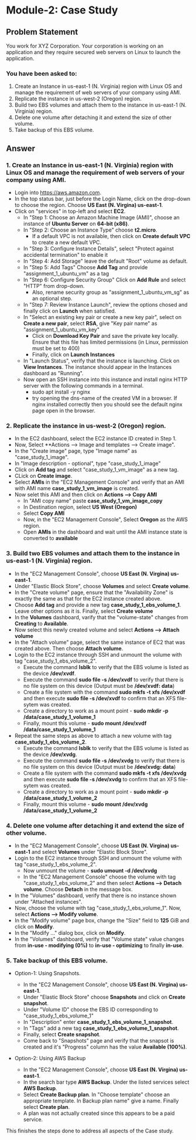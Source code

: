 # Module-2: Case Study
## Problem Statement
You work for XYZ Corporation. Your corporation is working on an application and they require secured web servers on Linux to launch the application.

### You have been asked to:
1. Create an Instance in us-east-1 (N. Virginia) region with Linux OS and manage the requirement of web servers of your company using AMI.
2. Replicate the instance in us-west-2 (Oregon) region.
3. Build two EBS volumes and attach them to the instance in us-east-1 (N. Virginia) region.
4. Delete one volume after detaching it and extend the size of other volume. 
5. Take backup of this EBS volume.

## Answer
### 1. Create an Instance in us-east-1 (N. Virginia) region with Linux OS and manage the requirement of web servers of your company using AMI.
* Login into https://aws.amazon.com.
* In the top status bar, just before the Login Name, click on the drop-down to choose the region. Choose **US East (N. Virgina) us-east-1**.
* Click on "services" in top-left and select **EC2**.
  * In "Step 1: Choose an Amazon Machine Image (AMI)", choose an instance of **Ubuntu Server** on **64-bit (x86)**.
  * In "Step 2: Choose an Instance Type" choose **t2.micro**.
    * If a default VPC is not available, then click on **Create default VPC** to create a new default VPC.
  * In "Step 3: Configure Instance Details", select "Protect against accidental termination" to enable it
  * In "Step 4: Add Storage" leave the default "Root" volume as default.
  * In "Step 5: Add Tags" Choose **Add Tag** and provide "assignment_1_ubuntu_vm" as a tag
  * In "Step 6: Configure Security Group" Click on **Add Rule** and select "HTTP" from drop-down.
    * Also, rename security group as "assignment_1_ubuntu_vm_sg" as an optional step.
  * In "Step 7: Review Instance Launch", review the options chosed and finally click on **Launch** when satisfied.
  * In "Select an existing key pair or create a new key pair", select on **Create a new pair**, select **RSA**, give "Key pair name" as "assignment_1_ubuntu_vm_key"
    * Click on **Download Key Pair** and save the private key locally. Ensure that this file has limited permissions (in Linux, permission must be set to 400)
    * Finally, click on **Launch Instances**
  * In "Launch Status", verify that the instance is launching. Click on **View Instances**. The instance should appear in the Instances dashboard as "Running".
  * Now open an SSH instance into this instance and install nginx HTTP server with the following commands in a terminal.
    * sudo apt install -y nginx
    * try opening the dns-name of the created VM in a browser. If nginx installed correctly then you should see the default nginx page open in the browser.
 

### 2. Replicate the instance in us-west-2 (Oregon) region.
* In the EC2 dashboard, select the EC2 instance ID created in Step 1.
* Now, Select **Actions --> Image and templates --> Create image".
* In the "Create image" page, type "Image name" as "case_study_1_image".
* In "Image description - optional", type "case_study_1_image"
* Click on **Add tag** and select "case_study_1_vm_image" as a new tag.
* CLick on **Create image**.
* Select **AMIs** in the "EC2 Management Console" and verify that an AMI with AMI name **case_study_1_vm_image** is created.
* Now selet this AMI and then click on **Actions --> Copy AMI**
  * In "AMI copy name" paste **case_study_1_vm_image_copy**
  * In Destination region, select **US West (Oregon)**
  * Select **Copy AMI**
  * Now, in the "EC2 Management Console", Select **Oregon** as the AWS region.
  * Open **AMIs** in the dashboard and wait until the AMI instance state is converted to **available**

### 3. Build two EBS volumes and attach them to the instance in us-east-1 (N. Virginia) region.
* In the "EC2 Management Console", choose  **US East (N. Virgina) us-east-1**.
* Under "Elastic Block Store", choose **Volumes** and select **Create volume**.
* In the "Create volume" page, ensure that the "Availability Zone" is exactly the same as that for the EC2 instance created above.
* Choose **Add tag** and provide a new tag **case_study_1_ebs_volume_1**. Leave other options as it is. Finally, select **Create volume**
* In the **Volumes** dashboard, varify that the "volume-state" changes from **Creating** to **Available**.
* Now select this newly created volume and select **Actions --> Attach volume**
* In the "Attach volume" page, select the same instance of EC2 that was created above. Then choose **Attach volume**.
* Login to the EC2 instance through SSH and unmount the volume with tag "case_study_1_ebs_volume_2".
  * Execute the command **lsblk** to verify that the EBS volume is listed as the device **/dev/xvdf**.
  * Execute the command **sudo file -s /dev/xvdf** to verify that there is no file system on this device (Output must be **/dev/xvdf: data**)
  * Create a file system with the command **sudo mkfs -t xfs /dev/xvdf** and then execute **sudo file -s /dev/xvdf** to confirm that an XFS file-sytem was created.
  * Create a directory to work as a mount point - **sudo mkdir -p /data/case_study_1_volume_1**
  * Finally, mount this volume - **sudo mount /dev/xvdf /data/case_study_1_volume_1**
* Repeat the same steps as above to attach a new volume with tag **case_study_1_ebs_volume_2**.
  * Execute the command **lsblk** to verify that the EBS volume is listed as the device **/dev/xvdg**.
  * Execute the command **sudo file -s /dev/xvdg** to verify that there is no file system on this device (Output must be **/dev/xvdg: data**)
  * Create a file system with the command **sudo mkfs -t xfs /dev/xvdg** and then execute **sudo file -s /dev/xvdg** to confirm that an XFS file-sytem was created.
  * Create a directory to work as a mount point - **sudo mkdir -p /data/case_study_1_volume_2**
  * Finally, mount this volume - **sudo mount /dev/xvdg /data/case_study_1_volume_2**

### 4. Delete one volume after detaching it and extend the size of other volume.
* In the "EC2 Management Console", choose  **US East (N. Virgina) us-east-1** and select **Volumes** under "Elastic Block Store".
* Login to the EC2 instance through SSH and unmount the volume with tag "case_study_1_ebs_volume_2".
  * Now unmount the volume - **sudo umount -d /dev/xvdg**
  * In the "EC2 Management Console" choose the volume with tag "case_study_1_ebs_volume_2" and then select **Actions --> Detach volume**. Choose **Detach** in the message box.
* In the "Volumes" dashboard, verify that there is no instance shown under "Attached instances".
* Now, choose the volume with tag "case_study_1_ebs_volume_1". Now, select **Actions --> Modify volume**.
* In the "Modify volume" page box, change the "Size" field to **125** GiB and click on **Modify**.
* In the "Modify ..." dialog box, click on **Modify**.
* In the "Volumes" dashboard, verify that "Volume state" value changes from **in-use - modifying (0%)** to **in-use - optimizing** to finally **in-use**.

### 5. Take backup of this EBS volume.
* Option-1: Using Snapshots.
  * In the "EC2 Management Console", choose  **US East (N. Virgina) us-east-1**.
  * Under "Elastic Block Store" choose **Snapshots** and click on **Create snapshot**.
  * Under "Volume ID" choose the EBS ID corresponding to "case_study_1_ebs_volume_1"
  * In "Description" enter **case_study_1_ebs_volume_1_snapshot**.
  * In "Tags" add a new tag **case_study_1_ebs_volume_1_snapshot**.
  * Finally, select **Create snapshot**.
  * Come back to "Snapshots" page and verify that the snapsot is created and it's "Progress" column has the value **Available (100%)**.
  
* Option-2: Using AWS Backup
  * In the "EC2 Management Console", choose **US East (N. Virgina) us-east-1**.
  * In the search bar type **AWS Backup**. Under the listed services select **AWS Backup**.
  * Select **Create Backup plan**. In "Choose template" choose an appropriate template. In Backup plan name" give a name. Finally select **Create plan**.
  * A plan was not actually created since this appears to be a paid service.


This finishes the steps done to address all aspects of the Case study.
